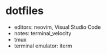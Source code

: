 # dotfiles

* editors: neovim, Visual Studio Code
* notes: terminal_velocity
* tmux
* terminal emulator: iterm
